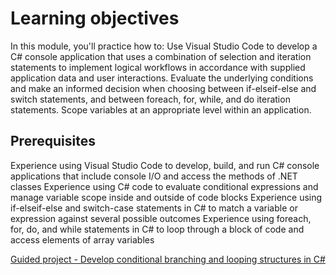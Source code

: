 
# Learning objectives

In this module, you'll practice how to:
Use Visual Studio Code to develop a C# console application that uses a combination of selection and iteration statements to implement logical workflows in accordance with supplied application data and user interactions.
Evaluate the underlying conditions and make an informed decision when choosing between if-elseif-else and switch statements, and between foreach, for, while, and do iteration statements.
Scope variables at an appropriate level within an application.

## Prerequisites

Experience using Visual Studio Code to develop, build, and run C# console applications that include console I/O and access the methods of .NET classes
Experience using C# code to evaluate conditional expressions and manage variable scope inside and outside of code blocks
Experience using if-elseif-else and switch-case statements in C# to match a variable or expression against several possible outcomes
Experience using foreach, for, do, and while statements in C# to loop through a block of code and access elements of array variables

[Guided project - Develop conditional branching and looping structures in C#](https://learn.microsoft.com/en-us/training/modules/guided-project-develop-conditional-branching-looping/2-prepare)
